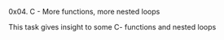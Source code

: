 0x04. C - More functions, more nested loops

This task gives insight to some C- functions and nested loops
